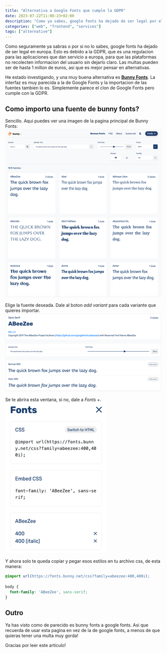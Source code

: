 ```yaml
---
title: "Alternativa a Google Fonts que cumple la GDPR"
date: 2023-07-22T11:08:23+02:00
description: "Como ya sabes, google fonts ha dejado de ser legal por el GDPR. Usa Bunny Fonts si no quieres tener una multa de hasta 1 millon de euros (en Europa)."
categories: ["web", "frontend", "services"]
tags: ["alternative"]
---
```


Como seguramente ya sabras o por si no lo sabes, google fonts ha dejado de ser legal en europa.
Esto es debido a la GDPR, que es una regulacion para las aplicaciones que dan servicio a europa, para que las plataformas no recolecten informacion del usuario sin dejarlo claro.
Las multas pueden ser de hasta 1 millon de euros, asi que es mejor pensar en alternativas.

He estado investigando, y una muy buena alternativa es [**Bunny Fonts**](https://fonts.bunny.net).
La interfaz es muy parecida a la de Google Fonts y la importacion de las fuentes tambien lo es.
Simplemente parece el clon de Google Fonts pero cumple con la GDPR.

## Como importo una fuente de bunny fonts?

Sencillo. Aqui puedes ver una imagen de la pagina principal de Bunny Fonts:
![Pagina principal de bunny fonts](bunnyfonts.png)

Elige la fuente deseada. Dale al boton _add variant_ para cada variante que quieres importar.
![Fuente escogida bunny fonts](fontpreview.png)

Se te abrira esta ventana, si no, dale a _Fonts +_.
![Importar fuente](importfont.png)

Y ahora solo te queda copiar y pegar esos estilos en tu archivo css, de esta manera:
```css
@import url(https://fonts.bunny.net/css?family=abeezee:400,400i);

body {
  font-family: 'ABeeZee', sans-serif;
}
```

## Outro

Ya has visto como de parecido es bunny fonts a google fonts.
Asi que recuerda de usar esta pagina en vez de la de google fonts, a menos de que quieras tener una multa muy gorda!

Gracias por leer este articulo!
